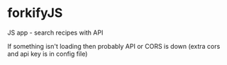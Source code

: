 # forkifyJS
JS app - search recipes with API

If something isn't loading then probably API or CORS is down (extra cors and api key is in config file)
